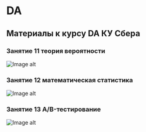 # DA
## Материалы к курсу DA КУ Сбера 

### Занятие 11 теория вероятности

![Image alt](https://github.com/piton1/DA/blob/main/poisson.png)

### Занятие 12  математическая статистика

![Image alt](https://github.com/piton1/DA/blob/main/quant.png)

### Занятие 13 A/B-тестирование

![Image alt](https://github.com/piton1/DA/blob/main/AB.png)
